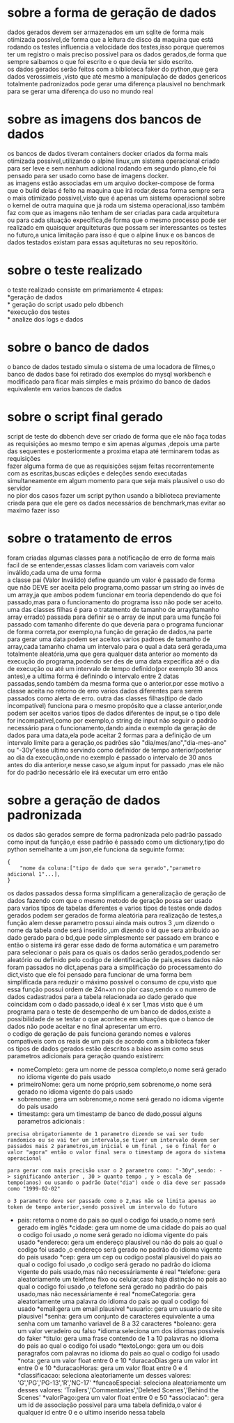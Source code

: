 <h1>sobre a forma de geração de dados</h1>
dados gerados devem ser armazenados em um sqlite de forma mais otimizada possivel,de forma que a leitura de disco da maquina que está rodando os testes influencia a velocidade dos testes,isso porque queremos ter um registro o mais preciso possivel para os dados gerados,de forma que sempre saibamos o que foi escrito e o que devia ter sido escrito.<br>
os dados gerados serão feitos com a biblioteca faker do python,que gera dados verossimeis ,visto que até mesmo a manipulação de dados genericos totalmente padronizados pode gerar uma diferença plausivel no benchmark para se gerar uma diferença do uso no mundo real
<h1>sobre as imagens dos bancos de dados</h1>
os bancos de dados tiveram containers docker criados da forma mais otimizada possivel,utilizando o alpine linux,um sistema operacional criado para ser leve e sem nenhum adicional rodando em segundo plano,ele foi pensado para ser usado como base de imagens docker.<br>
as imagens estão associadas em um arquivo docker-compose de forma que o build delas é feito na maquina que irá rodar,dessa forma sempre sera o mais otimizado possivel,visto que é apenas um sistema operacional sobre o kernel de outra maquina que já roda um sistema operacional,isso também faz com que as imagens não tenham de ser criadas para cada arquitetura ou para cada situação expecífica,de forma que o mesmo processo pode ser realizado em quaisquer arquiteturas que possam ser interessantes os testes no futuro,a unica limitação para isso é que o alpine linux e os bancos de dados testados existam para essas aquiteturas no seu repositório.
<h1>sobre o teste realizado</h1>
o teste realizado consiste em primariamente 4 etapas:<br>
 *geração de dados<br>
 * geração do script usado pelo dbbench <br>
 *execução dos testes<br>
 * analize dos logs e dados
 <h1>sobre o banco de dados</h1>
 o banco de dados testado simula o sistema de uma locadora de filmes,o banco de dados base foi retirado dos exemplos do mysql workbench e modificado para ficar mais simples e mais próximo do banco de dados equivalente em varios bancos de dados

<h1>sobre o script final gerado</h1>
script de teste do dbbench deve ser criado de forma que ele não faça todas as requisições ao mesmo tempo e sim apenas algumas ,depois uma parte das sequentes e posteriormente a proxima etapa até terminarem todas as requisições<br>
fazer alguma forma de que as requisições sejam feitas recorrentemente com as escritas,buscas edições e deleções sendo executadas simultaneamente em algum momento para que seja mais plausivel o uso do servidor<br>
no pior dos casos fazer um script python usando a biblioteca previamente criada para que ele gere os dados necessários de benchmark,mas evitar ao maximo fazer isso
<h1>sobre o tratamento de erros</h1>
foram criadas algumas classes para a notificação de erro de forma mais facil de se entender,essas classes lidam com variaveis com valor inválido,cada uma de uma forma<br>
a classe pai (Valor Inválido) define quando um valor é passado de forma que não DEVE ser aceita pelo programa,como passar um string ao invés de um array,ja que ambos podem funcionar em teoria dependendo do que foi passado,mas para o funcionamento do programa isso não pode ser aceito.
uma das classes filhas é para o tratamento de tamanho de array(tamanho array errado) passada para definir se o array de input para uma função foi passado com tamanho diferente do que deveria para o programa funcionar de forma correta,por exemplo,na função de geração de dados,na parte para gerar uma data podem ser aceitos varios padroes de tamanho de array,cada tamanho chama um intervalo para o qual a data será gerada,uma totalmente aleatória,uma que gera qualquer data anterior ao momento da execução do programa,podendo ser des de uma data expecífica até o dia de execução ou até um intervalo de tempo definido(por exemplo 30 anos antes),e a ultima forma é definindo o intervalo entre 2 datas passadas,sendo também da mesma forma que o anterior.por esse motivo a classe aceita no retorno de erro varios dados diferentes para serem passados como alerta de erro.
outra das classes filhas(tipo de dado incompatível) funciona para o mesmo propósito que a classe anterior,onde podem ser aceitos varios tipos de dados diferentes de input,se o tipo dele for incompativel,como por exemplo,o string de input não seguir o padrão necessário para o funcionamento,dando ainda o exemplo da geração de dados para uma data,ela pode aceitar 2 formas para a definição de um intervalo limite para a geração,os padrões são "dia/mes/ano","dia-mes-ano" ou "-30y"esse ultimo servindo como definidor de tempo anterior/posterior ao dia da execução,onde no exemplo é passado o intervalo de 30 anos antes do dia anterior,e nesse caso,se algum input for passado ,mas ele não for do padrão necessário ele irá executar um erro então
<h1>sobre a geração de dados padronizada</h1>
os dados são gerados sempre de forma padronizada pelo padrão passado como input da função,e esse padrão é passado como um dictionary,tipo do python semelhante a um json,ele funciona da seguinte forma:<br>

~~~
{
    "nome da coluna:["tipo de dado que sera gerado","parametro adicional 1"...],
}
~~~

os dados passados dessa forma simplificam a generalização de geração de dados fazendo com que o mesmo metodo de geração possa ser usado para varios tipos de tabelas diferentes e varios tipos de testes onde dados gerados podem ser gerados de forma aleatória para realização de testes,a função alem desse parametro possui ainda mais outros 3 ,um dizendo o nome da tabela onde será inserido ,um dizendo o id que sera atribuido ao dado gerado para o bd,que pode simplesmente ser passado em branco e então o sistema irá gerar esse dado de forma automática e um parametro para selecionar o pais para os quais os dados serão gerados,podendo ser aleatório ou definido pelo codigo de identificação de pais,esses dados não foram passados no dict,apenas para a simplificação do processamento do dict,visto que ele foi pensado para funcionar de uma forma bem simplificada para reduzir o máximo possivel o consumo de cpu,visto que essa função possui ordem de 24n+xn no pior caso,sendo x o numero de dados cadastrados para a tabela relacionada ao dado gerado que coincidam com o dado passado,o ideal é x ser 1,mas visto que é um programa para o teste de desempenho de um banco de dados,existe a possibilidade de se testar o que acontece em situações que o banco de dados não pode aceitar e no final apresentar um erro.<br>
o codigo de geração de pais funciona gerando nomes e valores compativeis com os reais de um pais de acordo com a biblioteca faker<br>
os tipos de dados gerados estão descritos a baixo assim como seus parametros adicionais para geração quando existirem:

* nomeCompleto: gera um nome de pessoa completo,o nome será gerado no idioma vigente do pais usado
* primeiroNome: gera um nome próprio,sem sobrenome,o nome será gerado no idioma vigente do pais usado
* sobrenome: gera um sobrenome,o nome será gerado no idioma vigente do pais usado
* timestamp: gera um timestamp de banco de dado,possui alguns parametros adicionais :

~~~
precisa obrigatoriamente de 1 parametro dizendo se vai ser tudo randomico ou se vai ter um intervalo,se tiver um intervalo devem ser passados mais 2 parametros,um inicial e um final , se o final for o valor "agora" então o valor final sera o timestamp de agora do sistema operacional

para gerar com mais precisão usar o 2 parametro como: "-30y",sendo: - > significando anterior , 30 > quanto tempo , y > escala de tempo(anos) ou usando o padrão Date("dia") onde o dia deve ser passado como "1999-02-02"

o 3 parametro deve ser passado como o 2,mas não se limita apenas ao token de tempo anterior,sendo possivel um intervalo do futuro
~~~

* pais: retorna o nome do pais ao qual o codigo foi usado,o nome será gerado em inglês
 *cidade: gera um nome de uma cidade do pais ao qual o codigo foi usado ,o nome será gerado no idioma vigente do pais usado
 *endereco: gera um endereço plausivel ou não do pais ao qual o codigo foi usado ,o endereço será gerado no padrão do idioma vigente do pais usado
 *cep: gera um cep ou codigo postal plausivel do pais ao qual o codigo foi usado ,o codigo será gerado no padrão do idioma vigente do pais usado,mas não necessáriamente é real
 *telefone: gera aleatoriamente um telefone fixo ou celular,caso haja distinção no pais ao qual o codigo foi usado ,o telefone será gerado no padrão do pais usado,mas não necessáriamente é real
 *nomeCategoria: gera aleatoriamente uma palavra do idioma do pais ao qual o codigo foi usado
 *email:gera um email plausivel
 *usuario: gera um usuario de site plausivel
 *senha: gera um conjunto de caracteres equivalente a uma senha com um tamanho variavel de 8 a 32 caracteres
 *boleano: gera um valor veradeiro ou falso
 *idioma:seleciona um dos idiomas possiveis do faker
 *titulo: gera uma frase contendo de 1 a 10 palavras no idioma do pais ao qual o codigo foi usado
 *textoLongo: gera um ou dois paragrafos com palavras no idioma do pais ao qual o codigo foi usado
 *nota: gera um valor float entre 0 e 10
 *duracaoDias:gera um valor int entre 0 e 10
 *duracaoHoras: gera um valor float entre 0 e 4
 *classificacao: seleciona aleatoriamente um desses valores: 'G','PG','PG-13','R','NC-17'
 *funcaoEspecial: seleciona aleatoriamente um desses valores: 'Trailers','Commentaries','Deleted Scenes','Behind the Scenes'
 *valorPago:gera um valor float entre 0 e 50
 *associacao": gera um id de associação possivel para uma tabela definida,o valor é qualquer id entre 0 e o ultimo inserido nessa tabela
